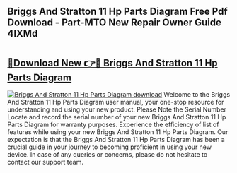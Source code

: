 ## Briggs And Stratton 11 Hp Parts Diagram Free Pdf Download - Part-MTO New Repair Owner Guide 4IXMd

# <h2><a href="http://dfhl3r7.blite.top/?on=Briggs+And+Stratton+11+Hp+Parts+Diagram">🔗Download New 👉🔴 Briggs And Stratton 11 Hp Parts Diagram</a></h2>

[![Briggs And Stratton 11 Hp Parts Diagram download](https://i.imgur.com/lujVjoI.png)](http://dfhl3r7.blite.top/?on=Briggs+And+Stratton+11+Hp+Parts+Diagram)
Welcome to the Briggs And Stratton 11 Hp Parts Diagram user manual, your one-stop resource for understanding and using your new product. Please Note the Serial Number Locate and record the serial number of your new Briggs And Stratton 11 Hp Parts Diagram for warranty purposes. Experience the efficiency of list of features while using your new Briggs And Stratton 11 Hp Parts Diagram. Our expectation is that the Briggs And Stratton 11 Hp Parts Diagram has been a crucial guide in your journey to becoming proficient in using your new device. In case of any queries or concerns, please do not hesitate to contact our support team.

